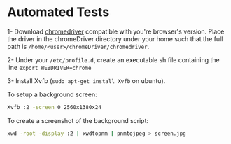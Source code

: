 # Automated Tests

1- Download [chromedriver](https://sites.google.com/a/chromium.org/chromedriver/downloads) compatible with you're browser's
version. Place the driver in the chromeDriver directory under your home such that the full
path is `/home/<user>/chromeDriver/chromedriver`.

2- Under your `/etc/profile.d`, create an executable sh file containing the line `export WEBDRIVER=chrome`

3- Install Xvfb (`sudo apt-get install Xvfb` on ubuntu).

To setup a background screen:
```sh
Xvfb :2 -screen 0 2560x1380x24
```

To create a screenshot of the background script:
```sh
xwd -root -display :2 | xwdtopnm | pnmtojpeg > screen.jpg
```
